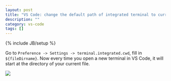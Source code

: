 ```yaml
---
layout: post
title: "VS Code: change the default path of integrated terminal to current file's directory"
description: ""
category: vs-code
tags: []
---
```

{% include JB/setup %}

Go to `Preference -> Settings -> terminal.integrated.cwd`, fill in `${fileDirname}`. Now every time you open a new terminal in VS Code, it will start at the directory of your current file.

![](https://live.staticflickr.com/65535/51398703635_f50783925b_o_d.png)
